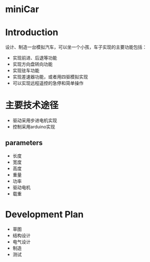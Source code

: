 
# miniCar

# Introduction

设计、制造一台模拟汽车，可以坐一个小孩，车子实现的主要功能包括：
- 实现前进、后退等功能
- 实现方向盘转向功能
- 实现驻车功能
- 实现差速器功能，或者用四驱模拟实现
- 可以实现远程遥控的急停和简单操作

# 主要技术途径

- 驱动采用步进电机实现
- 控制采用arduino实现

## parameters

- 长度
- 宽度
- 高度
- 重量
- 功率
- 驱动电机
- 载重

# Development Plan

- 草图
- 结构设计
- 电气设计
- 制造
- 测试

